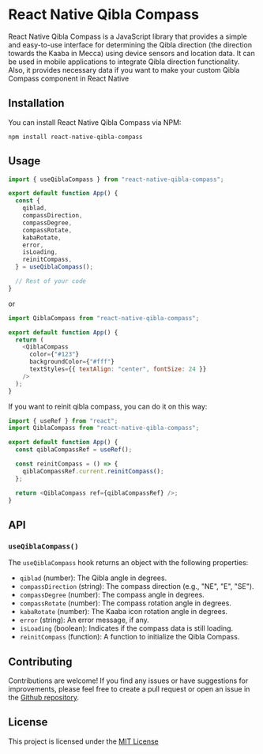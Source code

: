 # React Native Qibla Compass

React Native Qibla Compass is a JavaScript library that provides a simple and easy-to-use interface for determining the Qibla direction (the direction towards the Kaaba in Mecca) using device sensors and location data. It can be used in mobile applications to integrate Qibla direction functionality. Also, it provides necessary data if you want to make your custom Qibla Compass component in React Native

## Installation

You can install React Native Qibla Compass via NPM:

`npm install react-native-qibla-compass`

## Usage

```javascript
import { useQiblaCompass } from "react-native-qibla-compass";

export default function App() {
  const {
    qiblad,
    compassDirection,
    compassDegree,
    compassRotate,
    kabaRotate,
    error,
    isLoading,
    reinitCompass,
  } = useQiblaCompass();

  // Rest of your code
}
```

or

```javascript
import QiblaCompass from "react-native-qibla-compass";

export default function App() {
  return (
    <QiblaCompass
      color={"#123"}
      backgroundColor={"#fff"}
      textStyles={{ textAlign: "center", fontSize: 24 }}
    />
  );
}
```

If you want to reinit qibla compass, you can do it on this way:

```javascript
import { useRef } from "react";
import QiblaCompass from "react-native-qibla-compass";

export default function App() {
  const qiblaCompassRef = useRef();

  const reinitCompass = () => {
    qiblaCompassRef.current.reinitCompass();
  };

  return <QiblaCompass ref={qiblaCompassRef} />;
}
```

## API

### `useQiblaCompass()`

The `useQiblaCompass` hook returns an object with the following properties:

- `qiblad` (number): The Qibla angle in degrees.
- `compassDirection` (string): The compass direction (e.g., "NE", "E", "SE").
- `compassDegree` (number): The compass angle in degrees.
- `compassRotate` (number): The compass rotation angle in degrees.
- `kabaRotate` (number): The Kaaba icon rotation angle in degrees.
- `error` (string): An error message, if any.
- `isLoading` (boolean): Indicates if the compass data is still loading.
- `reinitCompass` (function): A function to initialize the Qibla Compass.

## Contributing

Contributions are welcome! If you find any issues or have suggestions for improvements, please feel free to create a pull request or open an issue in the [Github repository](https://github.com/mmuminovic/react-native-qibla-compass).

## License

This project is licensed under the [MIT License](LICENSE)
